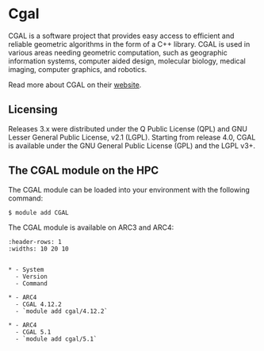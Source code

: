# Cgal

CGAL is a software project that provides easy access to efficient and reliable geometric algorithms in the form of a C++ library. CGAL is used in various areas needing geometric computation, such as geographic information systems, computer aided design, molecular biology, medical imaging, computer graphics, and robotics.

Read more about CGAL on their [website](https://www.cgal.org/).



## Licensing 

Releases 3.x were distributed under the Q Public License (QPL) and GNU Lesser General Public License, v2.1 (LGPL). Starting from release 4.0, CGAL is available under the GNU General Public License (GPL) and the LGPL v3+.



## The CGAL module on the HPC

The CGAL module can be loaded into your environment with the following command:

```bash
$ module add CGAL
```

The CGAL module is available on ARC3 and ARC4:

```{list-table}
:header-rows: 1
:widths: 10 20 10


* - System
  - Version
  - Command

* - ARC4
  - CGAL 4.12.2
  - `module add cgal/4.12.2`

* - ARC4
  - CGAL 5.1
  - `module add cgal/5.1`

```